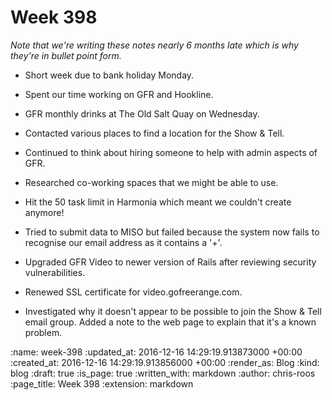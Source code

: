 Week 398
========

_Note that we're writing these notes nearly 6 months late which is why they're in bullet point form._

* Short week due to bank holiday Monday.

* Spent our time working on GFR and Hookline.

* GFR monthly drinks at The Old Salt Quay on Wednesday.

* Contacted various places to find a location for the Show & Tell.

* Continued to think about hiring someone to help with admin aspects of GFR.

* Researched co-working spaces that we might be able to use.

* Hit the 50 task limit in Harmonia which meant we couldn't create anymore!

* Tried to submit data to MISO but failed because the system now fails to recognise our email address as it contains a '+'.

* Upgraded GFR Video to newer version of Rails after reviewing security vulnerabilities.

* Renewed SSL certificate for video.gofreerange.com.

* Investigated why it doesn't appear to be possible to join the Show & Tell email group. Added a note to the web page to explain that it's a known problem.

:name: week-398
:updated_at: 2016-12-16 14:29:19.913873000 +00:00
:created_at: 2016-12-16 14:29:19.913856000 +00:00
:render_as: Blog
:kind: blog
:draft: true
:is_page: true
:written_with: markdown
:author: chris-roos
:page_title: Week 398
:extension: markdown

